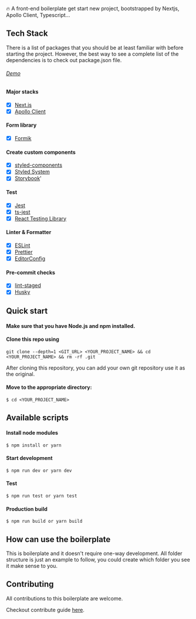 🔥 A front-end boilerplate get start new project, bootstrapped by Nextjs, Apollo Client, Typescript...

## Tech Stack

There is a list of packages that you should be at least familiar with before starting the project. However, the best way to see a complete list of the dependencies is to check out package.json file.

###### [Demo](http://example.krapstack.io)

#### Major stacks

- [x] [Next.js](https://nextjs.org/)
- [x] [Apollo Client](https://www.apollographql.com/docs/react/)

#### Form library

- [x] [Formik](https://github.com/formik/formik)

#### Create custom components

- [x] [styled-components](https://github.com/styled-components/styled-components)
- [x] [Styled System](https://github.com/styled-system/styled-system)
- [x] [Storybook](https://github.com/storybookjs/storybook)'

#### Test

- [x] [Jest](https://github.com/facebook/jest)
- [x] [ts-jest](https://github.com/kulshekhar/ts-jest)
- [x] [React Testing Library](https://github.com/testing-library/react-testing-library)

#### Linter & Formatter

- [x] [ESLint](https://github.com/eslint/eslint)
- [x] [Prettier](https://github.com/prettier/prettier)
- [x] [EditorConfig](https://editorconfig.org/)

#### Pre-commit checks

- [x] [lint-staged](https://github.com/okonet/lint-staged)
- [x] [Husky](https://github.com/typicode/husky)

## Quick start

#### Make sure that you have Node.js and npm installed.

#### Clone this repo using

`git clone --depth=1 <GIT_URL> <YOUR_PROJECT_NAME> && cd <YOUR_PROJECT_NAME> && rm -rf .git`

After cloning this repository, you can add your own git repository use it as the original.

#### Move to the appropriate directory:

```
$ cd <YOUR_PROJECT_NAME>
```

## Available scripts

#### Install node modules

```
$ npm install or yarn
```

#### Start development

```
$ npm run dev or yarn dev
```

#### Test

```
$ npm run test or yarn test
```

#### Production build

```
$ npm run build or yarn build
```

## How can use the boilerplate

This is boilerplate and it doesn't require one-way development.
All folder structure is just an example to follow, you could create which folder you see it make sense to you.

## Contributing

All contributions to this boilerplate are welcome.

Checkout contribute guide [here](CONTRIBUTING.md).
